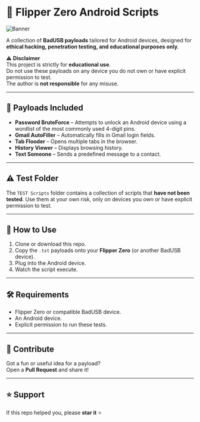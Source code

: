 # 📱 Flipper Zero Android Scripts

![Banner](https://github.com/user-attachments/assets/f3eb6a07-61c6-4bc0-8451-ba7bfd4d6747)

A collection of **BadUSB payloads** tailored for Android devices, designed for **ethical hacking, penetration testing, and educational purposes only**.

⚠️ **Disclaimer**  
This project is strictly for **educational use**.  
Do not use these payloads on any device you do not own or have explicit permission to test.  
The author is **not responsible** for any misuse.

---

## 📂 Payloads Included
- **Password BruteForce** – Attempts to unlock an Android device using a wordlist of the most commonly used 4-digit pins.
- **Gmail AutoFiller** – Automatically fills in Gmail login fields.
- **Tab Flooder** – Opens multiple tabs in the browser.
- **History Viewer** – Displays browsing history.
- **Text Someone** – Sends a predefined message to a contact.

---

## ⚠️ Test Folder
The `TEST Scripts` folder contains a collection of scripts that **have not been tested**. Use them at your own risk, only on devices you own or have explicit permission to test.

---

## 🚀 How to Use
1. Clone or download this repo.
2. Copy the `.txt` payloads onto your **Flipper Zero** (or another BadUSB device).
3. Plug into the Android device.
4. Watch the script execute.

---

## 🛠️ Requirements
- Flipper Zero or compatible BadUSB device.
- An Android device.
- Explicit permission to run these tests.

---

## 🤝 Contribute
Got a fun or useful idea for a payload?  
Open a **Pull Request** and share it!

---

## ⭐ Support
If this repo helped you, please **star it** ⭐
